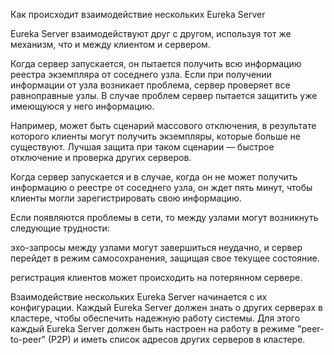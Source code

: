 Как происходит взаимодействие нескольких Eureka Server
 

Eureka Server взаимодействуют друг с другом, используя тот же механизм, что и между клиентом и сервером.

Когда сервер запускается, он пытается получить всю информацию реестра экземпляра от соседнего узла. Если при получении информации от узла возникает проблема, сервер проверяет все равноправные узлы. В случае проблем сервер пытается защитить уже имеющуюся у него информацию.

Например, может быть сценарий массового отключения, в результате которого клиенты могут получить экземпляры, которые больше не существуют. Лучшая защита при таком сценарии — быстрое отключение и проверка других серверов.

Когда сервер запускается и в случае, когда он не может получить информацию о реестре от соседнего узла, он ждет пять минут, чтобы клиенты могли зарегистрировать свою информацию.

Если появляются проблемы в сети, то между узлами могут возникнуть следующие трудности:

эхо-запросы между узлами могут завершиться неудачно, и сервер перейдет в режим самосохранения, защищая свое текущее состояние.

регистрация клиентов может происходить на потерянном сервере.


Взаимодействие нескольких Eureka Server начинается с их конфигурации. Каждый Eureka Server должен знать о других серверах в кластере, чтобы обеспечить надежную работу системы. Для этого каждый Eureka Server должен быть настроен на работу в режиме "peer-to-peer" (P2P) и иметь список адресов других серверов в кластере.
